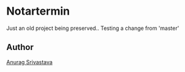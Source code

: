 # Notartermin

Just an old project being preserved..
Testing a change from 'master'

## Author
[Anurag Srivastava](https://www.envisagecyberart.in)
